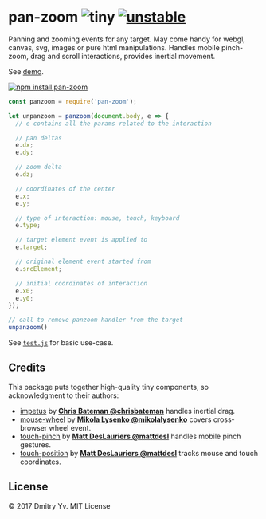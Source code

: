 # pan-zoom ![tiny](https://img.shields.io/badge/gzipped-4.8kb-brightgreen.svg) [![unstable](http://badges.github.io/stability-badges/dist/unstable.svg)](http://github.com/badges/stability-badges)

Panning and zooming events for any target. May come handy for webgl, canvas, svg, images or pure html manipulations. Handles mobile pinch-zoom, drag and scroll interactions, provides inertial movement.

See [demo](https://dy.github.io/plot-grid).

[![npm install pan-zoom](https://nodei.co/npm/pan-zoom.png?mini=true)](https://npmjs.org/package/pan-zoom/)

```js
const panzoom = require('pan-zoom');

let unpanzoom = panzoom(document.body, e => {
  // e contains all the params related to the interaction

  // pan deltas
  e.dx;
  e.dy;

  // zoom delta
  e.dz;

  // coordinates of the center
  e.x;
  e.y;

  // type of interaction: mouse, touch, keyboard
  e.type;

  // target element event is applied to
  e.target;

  // original element event started from
  e.srcElement;

  // initial coordinates of interaction
  e.x0;
  e.y0;
});

// call to remove panzoom handler from the target
unpanzoom()
```

See [`test.js`](https://github.com/dy/pan-zoom/blob/master/test.js) for basic use-case.


## Credits

This package puts together high-quality tiny components, so acknowledgment to their authors:

* [impetus](http://npmjs.org/package/impetus) by **[Chris Bateman @chrisbateman](https://github.com/chrisbateman)** handles inertial drag.
* [mouse-wheel](https://github.com/mikolalysenko/mouse-wheel) by **[Mikola Lysenko @mikolalysenko](https://github.com/mikolalysenko/mouse-wheel)** covers cross-browser wheel event.</del>
* [touch-pinch](https://www.npmjs.com/package/touch-pinch) by **[Matt DesLauriers @mattdesl](https://github.com/mattdesl)** handles mobile pinch gestures.
* [touch-position](https://www.npmjs.com/package/touch-position) by **[Matt DesLauriers @mattdesl](https://github.com/mattdesl)** tracks mouse and touch coordinates.

## License

© 2017 Dmitry Yv. MIT License
